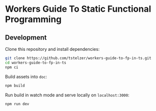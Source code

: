 # Workers Guide To Static Functional Programming

## Development

Clone this repository and install dependencies:

```sh
git clone https://github.com/tstelzer/workers-guide-to-fp-in-ts.git
cd workers-guide-to-fp-in-ts
npm ci
```

Build assets into `doc`:

```sh
npm build
```

Run build in watch mode and serve locally on `localhost:3000`:

```sh
npm run dev
```
